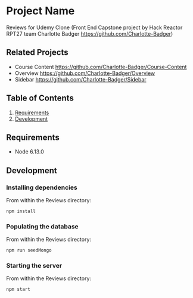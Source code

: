 # Project Name
Reviews for Udemy Clone (Front End Capstone project by Hack Reactor RPT27 team Charlotte Badger https://github.com/Charlotte-Badger)

## Related Projects
- Course Content
https://github.com/Charlotte-Badger/Course-Content
- Overview
https://github.com/Charlotte-Badger/Overview
- Sidebar
https://github.com/Charlotte-Badger/Sidebar

## Table of Contents

1. [Requirements](#requirements)
1. [Development](#development)


## Requirements
- Node 6.13.0

## Development

### Installing dependencies
From within the Reviews directory:
```sh
npm install
```
### Populating the database
From within the Reviews directory:
```sh
npm run seedMongo
```
### Starting the server
From within the Reviews directory:
```sh
npm start
```



